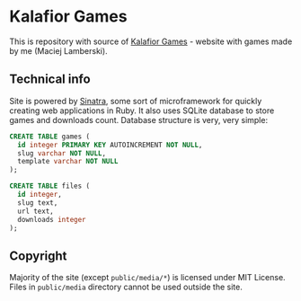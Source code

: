 # Kalafior Games

This is repository with source of [Kalafior Games](http://kalafiorgames.com) - website with games made by me (Maciej Lamberski).

## Technical info

Site is powered by [Sinatra](http://sinatrarb.com), some sort of microframework for quickly creating web applications in Ruby. It also uses SQLite database to store games and downloads count. Database structure is very, very simple:

```sql
CREATE TABLE games (
  id integer PRIMARY KEY AUTOINCREMENT NOT NULL,
  slug varchar NOT NULL,
  template varchar NOT NULL
);

CREATE TABLE files (
  id integer,
  slug text,
  url text,
  downloads integer
);
```

## Copyright

Majority of the site (except `public/media/*`) is licensed under MIT License. Files in `public/media` directory cannot be used outside the site.
